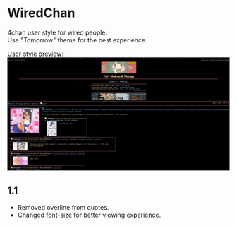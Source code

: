 # WiredChan
4chan user style for wired people.
<br>
Use "Tomorrow" theme for the best experience.

User style preview:
![Preview](/preview.png)

## 1.1
* Removed overline from quotes.
* Changed font-size for better viewing experience.
